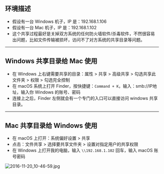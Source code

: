 ## 环境描述

- 假设有一台 Windows 机子，IP 是：192.168.1.106
- 假设有一台 Mac 机子，IP 是：192.168.1.102
- 这个共享过程最好是关掉双方系统的任何防火墙软件/杀毒软件，不然很容易出问题，比如文件传输被损坏，访问不了对方系统的共享目录等问题。

-----------------------

## Windows 共享目录给 Mac 使用

- 在 Windows 上右键需要共享的目录：属性 > 共享 > 高级共享 > 勾选共享此文件夹 > 权限 > 勾选完全控制
- 在 macOS 系统上打开 Finder，按快捷键：`Command + K`，输入：smb://IP地址，输入你 Windows 的账号、密码
- 连接上之后，Finder 左侧就会有一个专门的入口可以直接访问 windows 共享目录。

---------------------

## Mac 共享目录给 Windows 使用

- 在 macOS 上打开：系统偏好设置 > 共享
- 点击：文件共享 > 选择要共享文件夹 > 设置对指定用户的共享权限
- 在 Windows 上打开我的电脑，输入 `\\192.168.1.102` 回车，输入 macOS 账号密码

![2016-11-20_10-46-59.jpg](https://cdn.uptmr.com/upupmo-article/mac/basic/mac-system-26-share-file.png)
